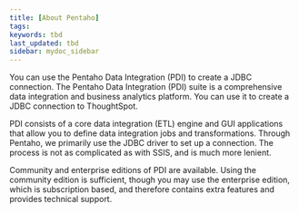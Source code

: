 ```yaml
---
title: [About Pentaho]
tags:
keywords: tbd
last_updated: tbd
sidebar: mydoc_sidebar
---
```

You can use the Pentaho Data Integration (PDI) to create a JDBC connection. The Pentaho Data Integration (PDI) suite is a comprehensive data integration and business analytics platform. You can use it to create a JDBC connection to ThoughtSpot.

PDI consists of a core data integration (ETL) engine and GUI applications that allow you to define data integration jobs and transformations. Through Pentaho, we primarily use the JDBC driver to set up a connection. The process is not as complicated as with SSIS, and is much more lenient.

Community and enterprise editions of PDI are available. Using the community edition is sufficient, though you may use the enterprise edition, which is subscription based, and therefore contains extra features and provides technical support.
